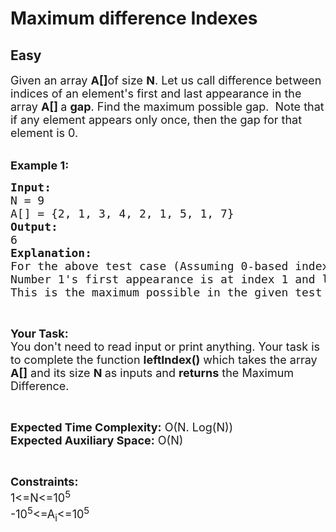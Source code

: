 # Maximum difference Indexes
## Easy
<div class="problems_problem_content__Xm_eO"><p><span style="font-size: 18px;">Given an array <strong>A[]</strong>of size <strong>N</strong>. Let us call difference between indices of an element's first and last appearance in the array <strong>A[] </strong>a <strong>gap</strong>. Find the maximum possible gap.&nbsp; Note that if any element appears only once, then the gap for that element is 0.</span><br>&nbsp;</p>
<p><span style="font-size: 18px;"><strong>Example 1:</strong></span></p>
<pre><span style="font-size: 18px;"><strong>Input:</strong>
N = 9
A[] = {2, 1, 3, 4, 2, 1, 5, 1, 7}
<strong>Output:</strong>
6
<strong>Explanation:</strong>
For the above test case (Assuming 0-based indexing): <br>Number 1's first appearance is at index 1 and last appearance is at index 7. This implies gap is 7-1=6
This is the maximum possible in the given test case.</span></pre>
<p>&nbsp;</p>
<p><span style="font-size: 18px;"><strong>Your Task:&nbsp;&nbsp;</strong><br>You don't need to read input or print anything. Your task is to complete the function&nbsp;<strong>leftIndex()</strong>&nbsp;which takes the array <strong>A[]</strong> and its size <strong>N </strong>as inputs and <strong>returns</strong> the Maximum Difference.</span></p>
<p>&nbsp;</p>
<p><span style="font-size: 18px;"><strong>Expected Time Complexity:</strong> O(N. Log(N))<br><strong>Expected Auxiliary Space:</strong> O(N)</span></p>
<p>&nbsp;</p>
<p><span style="font-size: 18px;"><strong>Constraints:</strong><br>1&lt;=N&lt;=10<sup>5</sup><br>-10<sup>5</sup>&lt;=A<sub>i</sub>&lt;=10<sup>5</sup></span></p>
<p>&nbsp;</p>
<p>&nbsp;</p></div>